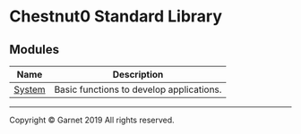 # Chestnut0 Standard Library

## Modules

|Name|Description|
|:-:|:-:|
|[System](https://github.com/Garnet3106/chestnut/blob/develop/docs/en/library/System/summary.md)|Basic functions to develop applications.|

---

Copyright © Garnet 2019 All rights reserved.
